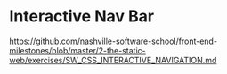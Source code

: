 # Interactive Nav Bar

https://github.com/nashville-software-school/front-end-milestones/blob/master/2-the-static-web/exercises/SW_CSS_INTERACTIVE_NAVIGATION.md